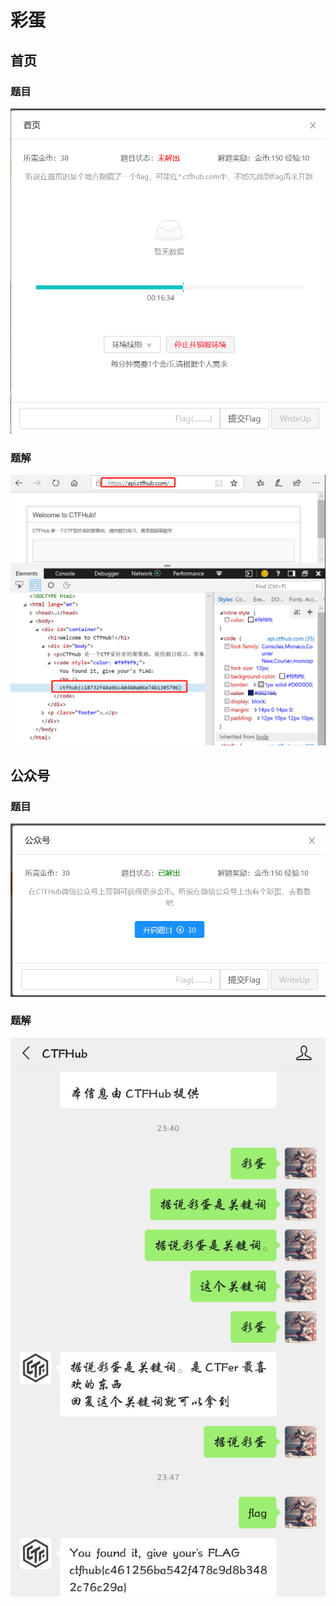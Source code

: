 # 彩蛋

## 首页
### 题目
![](images/eggs-index.png)
### 题解
![](images/index-flag.png)
## 公众号

### 题目

![](images/eggs-gongzhonghao.png)
### 题解
![](images/gongzhonghao-flag.jpg)

